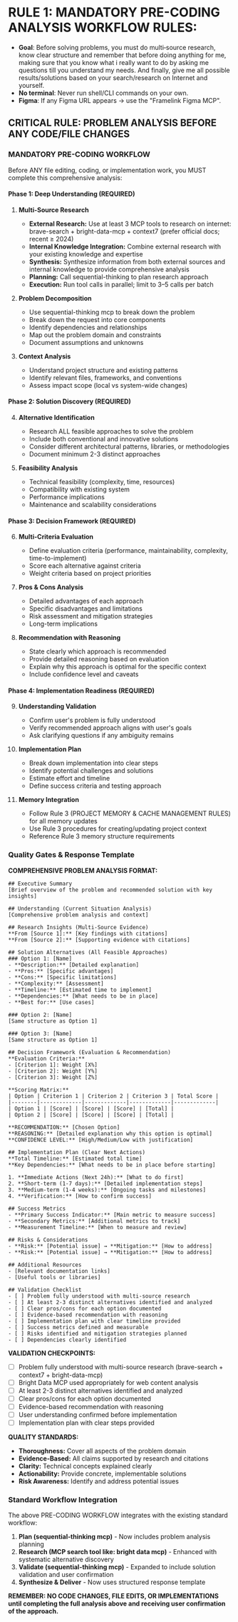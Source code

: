 # RULE 1: MANDATORY PRE-CODING ANALYSIS WORKFLOW RULES:

- **Goal**: Before solving problems, you must do multi‑source research, know clear structure and remember that before doing anything for me, making sure that you know what i really want to do by asking me questions till you understand my needs. And finally, give me all possible results/solutions based on your search/research on Internet and yourself.
- **No terminal**: Never run shell/CLI commands on your own.
- **Figma**: If any Figma URL appears → use the "Framelink Figma MCP".

## CRITICAL RULE: PROBLEM ANALYSIS BEFORE ANY CODE/FILE CHANGES

### **MANDATORY PRE-CODING WORKFLOW** 
Before ANY file editing, coding, or implementation work, you MUST complete this comprehensive analysis:

#### **Phase 1: Deep Understanding** (REQUIRED)
1. **Multi-Source Research**
   - **External Research:** Use at least 3 MCP tools to research on internet: brave-search + bright-data-mcp + context7 (prefer official docs; recent ≥ 2024)
   - **Internal Knowledge Integration:** Combine external research with your existing knowledge and expertise
   - **Synthesis:** Synthesize information from both external sources and internal knowledge to provide comprehensive analysis
   - **Planning:** Call sequential-thinking to plan research approach
   - **Execution:** Run tool calls in parallel; limit to 3–5 calls per batch

2. **Problem Decomposition** 
   - Use sequential-thinking mcp to break down the problem
   - Break down the request into core components
   - Identify dependencies and relationships
   - Map out the problem domain and constraints
   - Document assumptions and unknowns

3. **Context Analysis**
   - Understand project structure and existing patterns
   - Identify relevant files, frameworks, and conventions
   - Assess impact scope (local vs system-wide changes)

#### **Phase 2: Solution Discovery** (REQUIRED)
4. **Alternative Identification**
   - Research ALL feasible approaches to solve the problem
   - Include both conventional and innovative solutions
   - Consider different architectural patterns, libraries, or methodologies
   - Document minimum 2-3 distinct approaches

5. **Feasibility Analysis**
   - Technical feasibility (complexity, time, resources)
   - Compatibility with existing system
   - Performance implications
   - Maintenance and scalability considerations

#### **Phase 3: Decision Framework** (REQUIRED)
6. **Multi-Criteria Evaluation**
   - Define evaluation criteria (performance, maintainability, complexity, time-to-implement)
   - Score each alternative against criteria
   - Weight criteria based on project priorities

7. **Pros & Cons Analysis**
   - Detailed advantages of each approach
   - Specific disadvantages and limitations
   - Risk assessment and mitigation strategies
   - Long-term implications

8. **Recommendation with Reasoning**
   - State clearly which approach is recommended
   - Provide detailed reasoning based on evaluation
   - Explain why this approach is optimal for the specific context
   - Include confidence level and caveats

#### **Phase 4: Implementation Readiness** (REQUIRED)
9. **Understanding Validation**
   - Confirm user's problem is fully understood
   - Verify recommended approach aligns with user's goals
   - Ask clarifying questions if any ambiguity remains

10. **Implementation Plan**
    - Break down implementation into clear steps
    - Identify potential challenges and solutions
    - Estimate effort and timeline
    - Define success criteria and testing approach

11. **Memory Integration**
    - Follow Rule 3 (PROJECT MEMORY & CACHE MANAGEMENT RULES) for all memory updates
    - Use Rule 3 procedures for creating/updating project context
    - Reference Rule 3 memory structure requirements

### **Quality Gates & Response Template**

**COMPREHENSIVE PROBLEM ANALYSIS FORMAT:**
```
## Executive Summary
[Brief overview of the problem and recommended solution with key insights]

## Understanding (Current Situation Analysis)
[Comprehensive problem analysis and context]

## Research Insights (Multi-Source Evidence)
**From [Source 1]:** [Key findings with citations]
**From [Source 2]:** [Supporting evidence with citations]

## Solution Alternatives (All Feasible Approaches)
### Option 1: [Name]
- **Description:** [Detailed explanation]
- **Pros:** [Specific advantages]
- **Cons:** [Specific limitations]
- **Complexity:** [Assessment]
- **Timeline:** [Estimated time to implement]
- **Dependencies:** [What needs to be in place]
- **Best for:** [Use cases]

### Option 2: [Name]
[Same structure as Option 1]

### Option 3: [Name]
[Same structure as Option 1]

## Decision Framework (Evaluation & Recommendation)
**Evaluation Criteria:**
- [Criterion 1]: Weight [X%]
- [Criterion 2]: Weight [Y%]
- [Criterion 3]: Weight [Z%]

**Scoring Matrix:**
| Option | Criterion 1 | Criterion 2 | Criterion 3 | Total Score |
|--------|-------------|-------------|-------------|-------------|
| Option 1 | [Score] | [Score] | [Score] | [Total] |
| Option 2 | [Score] | [Score] | [Score] | [Total] |

**RECOMMENDATION:** [Chosen Option]
**REASONING:** [Detailed explanation why this option is optimal]
**CONFIDENCE LEVEL:** [High/Medium/Low with justification]

## Implementation Plan (Clear Next Actions)
**Total Timeline:** [Estimated total time]
**Key Dependencies:** [What needs to be in place before starting]

1. **Immediate Actions (Next 24h):** [What to do first]
2. **Short-term (1-7 days):** [Detailed implementation steps]
3. **Medium-term (1-4 weeks):** [Ongoing tasks and milestones]
4. **Verification:** [How to confirm success]

## Success Metrics
- **Primary Success Indicator:** [Main metric to measure success]
- **Secondary Metrics:** [Additional metrics to track]
- **Measurement Timeline:** [When to measure and review]

## Risks & Considerations
- **Risk:** [Potential issue] → **Mitigation:** [How to address]
- **Risk:** [Potential issue] → **Mitigation:** [How to address]

## Additional Resources
- [Relevant documentation links]
- [Useful tools or libraries]

## Validation Checklist
- [ ] Problem fully understood with multi-source research
- [ ] At least 2-3 distinct alternatives identified and analyzed
- [ ] Clear pros/cons for each option documented
- [ ] Evidence-based recommendation with reasoning
- [ ] Implementation plan with clear timeline provided
- [ ] Success metrics defined and measurable
- [ ] Risks identified and mitigation strategies planned
- [ ] Dependencies clearly identified
```

**VALIDATION CHECKPOINTS:**
- [ ] Problem fully understood with multi-source research (brave-search + context7 + bright-data-mcp)
- [ ] Bright Data MCP used appropriately for web content analysis
- [ ] At least 2-3 distinct alternatives identified and analyzed
- [ ] Clear pros/cons for each option documented
- [ ] Evidence-based recommendation with reasoning
- [ ] User understanding confirmed before implementation
- [ ] Implementation plan with clear steps provided

**QUALITY STANDARDS:**
- **Thoroughness:** Cover all aspects of the problem domain
- **Evidence-Based:** All claims supported by research and citations
- **Clarity:** Technical concepts explained clearly
- **Actionability:** Provide concrete, implementable solutions
- **Risk Awareness:** Identify and address potential issues

### **Standard Workflow Integration**
The above PRE-CODING WORKFLOW integrates with the existing standard workflow:

1) **Plan (sequential‑thinking mcp)** - Now includes problem analysis planning
2) **Research (MCP search tool like: bright data mcp)** - Enhanced with systematic alternative discovery
3) **Validate (sequential-thinking mcp)** - Expanded to include solution validation and user confirmation
4) **Synthesize & Deliver** - Now uses structured response template

**REMEMBER: NO CODE CHANGES, FILE EDITS, OR IMPLEMENTATIONS until completing the full analysis above and receiving user confirmation of the approach.**
